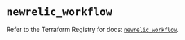 # `newrelic_workflow`

Refer to the Terraform Registry for docs: [`newrelic_workflow`](https://registry.terraform.io/providers/newrelic/newrelic/3.70.5/docs/resources/workflow).
